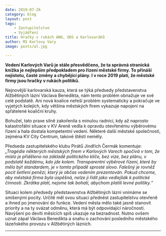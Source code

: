 ```yaml
---
date: 2019-07-26
category: blog
layout: post
tags:
    - Zastupitelstvo
    - Vyjádření
title: Hračky v rukách ANO, ODS a Karlovaráků
author: MS Karlovy Vary
image: posts/al.jpg

---
```

**Vedení Karlových Varů je stále přesvědčeno, že ta správná stranická knížka je nejlepším předpokladem pro řízení městské firmy. To přináší nejistotu, časté změny a chybějící plány. I v roce 2019 platí, že městské firmy jsou hračky v rukách politiků.**

Nejnovější karlovarská kauza, která se týká předsedy představenstva Alžbětiných lázní Václava Benedikta, nám tento problém obnažuje ve své celé podstatě. Ani nová koalice neřeší problém systematicky a pokračuje ve vyjetých kolejích, kdy většina městských firem vykazuje napojení na spřátelené koaliční kruhy.

Bohužel, tato praxe silně zakořenila s minulou radnicí, kdy až naprosto katastrofální situace v KV Areně vedla k opravdu otevřenému výběrovému řízení a hala dostala kompetentní vedení. Některé další městské společnosti, zejména KV City Centrum, takové štěstí neměly.


Předseda zastupitelského klubu Pirátů Jindřich Čermák komentuje: *„Tragédie některých městských firem v Karlových Varech spočívá v tom, že místo je přiděleno na základě politického klíče, bez vize, bez plánu, v podstatě každému, kdo jde kolem. Transparentní výběrové řízení, které by mělo být standardem, je v tomto případě sprosté slovo. Falešný je rovněž pocit šetření penězi, který je občas vedením prezentován. Pokud chceme, aby městská firma byla úspěšná, nelze ji řídit jako vedlejšák k politické činnosti. Zkrátka platí, nejsme tak bohatí, abychom platili levné politiky.“*


Situaci kolem předsedy představenstva Alžbětiných lázní vnímáme se smíšenými pocity. Určitě měl svou situaci přednést zastupitelstvu otevřeně a ihned po jmenování do funkce. Vedení města mělo také jasně stanovit priority a na ty svázat odměnu, která má být odpovídající náročnosti. Navýšení po devíti měsících spíš ukazuje na bezradnost. Nutno ovšem uznat zápal Václava Benedikta a snahu o zachování posledního městského lázeňského provozu v Alžbětiných lázních.

---
